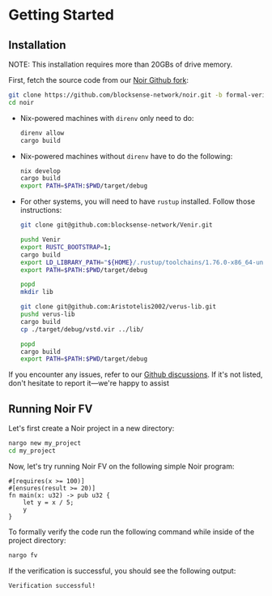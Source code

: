 # Getting Started

## Installation
<div class="warning">  
NOTE: This installation requires more than 20GBs of drive memory.  
</div>  

First, fetch the source code from our [Noir Github fork](https://github.com/blocksense-network/noir):

```bash
git clone https://github.com/blocksense-network/noir.git -b formal-verification
cd noir
```

* Nix-powered machines with `direnv` only need to do:

    ```bash
    direnv allow
    cargo build
    ```

* Nix-powered machines without `direnv` have to do the following:

    ```bash
    nix develop
    cargo build
    export PATH=$PATH:$PWD/target/debug
    ```

* For other systems, you will need to have `rustup` installed. Follow those instructions:

    ```bash
    git clone git@github.com:blocksense-network/Venir.git

    pushd Venir
    export RUSTC_BOOTSTRAP=1;
    cargo build
    export LD_LIBRARY_PATH="${HOME}/.rustup/toolchains/1.76.0-x86_64-unknown-linux-gnu/lib:${LD_LIBRARY_PATH}"
    export PATH=$PATH:$PWD/target/debug
    
    popd
    mkdir lib
    
    git clone git@github.com:Aristotelis2002/verus-lib.git
    pushd verus-lib
    cargo build
    cp ./target/debug/vstd.vir ../lib/
    
    popd
    cargo build
    export PATH=$PATH:$PWD/target/debug
    ```

If you encounter any issues, refer to our [Github discussions](https://github.com/blocksense-network/noir/issues). If it's not listed, don't hesitate to report it—we're happy to assist

## Running Noir FV

Let's first create a Noir project in a new directory:

```bash
nargo new my_project
cd my_project
```

Now, let's try running Noir FV on the following simple Noir program:

```rust,ignore
#[requires(x >= 100)]
#[ensures(result >= 20)]
fn main(x: u32) -> pub u32 {
    let y = x / 5;
    y
}
```

To formally verify the code run the following command while inside of the project directory:

```bash
nargo fv
```

If the verification is successful, you should see the following output:

```
Verification successful!
```
